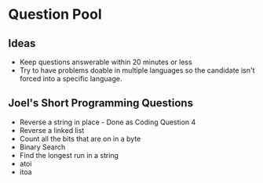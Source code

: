 # Question Pool

## Ideas
* Keep questions answerable within 20 minutes or less
* Try to have problems doable in multiple languages so the candidate isn't
forced into a specific language.

## Joel's Short Programming Questions
* Reverse a string in place - Done as Coding Question 4
* Reverse a linked list
* Count all the bits that are on in a byte
* Binary Search
* Find the longest run in a string
* atoi
* itoa

